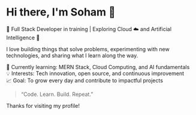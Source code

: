 # Hi there, I'm Soham 👋  

🚀 Full Stack Developer in training | Exploring Cloud ☁️ and Artificial Intelligence 🤖  

I love building things that solve problems, experimenting with new technologies, and sharing what I learn along the way.  

🧠 Currently learning: MERN Stack, Cloud Computing, and AI fundamentals  
💡 Interests: Tech innovation, open source, and continuous improvement  
📈 Goal: To grow every day and contribute to impactful projects  

> “Code. Learn. Build. Repeat.”  

Thanks for visiting my profile!  
